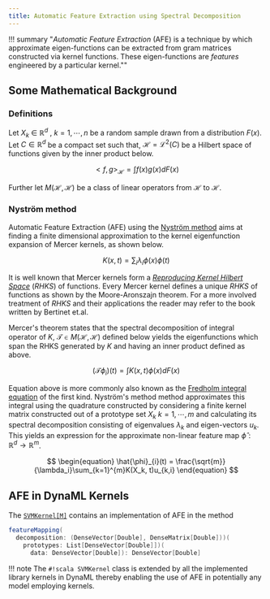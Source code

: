 ```yaml
---
title: Automatic Feature Extraction using Spectral Decomposition
---
```


!!! summary
    "_Automatic Feature Extraction_ (AFE) is a technique by which approximate eigen-functions can be extracted from gram matrices constructed via kernel functions. These eigen-functions are _features_ engineered by a particular kernel.""

## Some Mathematical Background

### Definitions

Let $X_k \ \in \ \mathbb{R}^d \ , \ k = 1, \cdots ,n$ be a random sample drawn from a distribution $F(x)$. Let $C \in \mathbb{R}^d$ be a compact set such that, $\mathcal{H} = \mathcal{L}^2(C)$ be a Hilbert space of functions given by the inner product below.

$$
\begin{equation}
<f,g>_{\mathcal{H}} = \int f(x)g(x) dF(x)
\end{equation}
$$

Further let $M(\mathcal{H}, \mathcal{H})$ be a class of linear operators from $\mathcal{H}$ to $\mathcal{H}$.  

### Nyström method

Automatic Feature Extraction (AFE) using the [Nyström method](https://en.wikipedia.org/wiki/Nyström_method) aims at finding a finite dimensional approximation to the kernel eigenfunction expansion of Mercer kernels, as shown below.

$$
\begin{equation}
K(x,t) = \sum_i{\lambda_i \phi(x)\phi(t)}
\end{equation}
$$

It is well known that Mercer kernels form a [_Reproducing Kernel Hilbert Space_](https://en.wikipedia.org/wiki/Reproducing_kernel_Hilbert_space) (_RHKS_) of functions. Every Mercer kernel defines a unique _RHKS_ of functions as shown by the Moore-Aronszajn theorem. For a more involved treatment of _RHKS_ and their applications the reader may refer to the book written by Bertinet et.al.

Mercer's theorem states that the spectral decomposition of integral operator of $K$, $\mathcal{T} \in M(\mathcal{H},\mathcal{H})$ defined below yields the eigenfunctions which span the RHKS generated by $K$ and having an inner product defined as above.

$$
\begin{equation}
(\mathcal{T}\phi_i)(t) = \int K(x,t) \phi(x) dF(x)
\end{equation}
$$

Equation above is more commonly also known as the [Fredholm integral equation](https://en.wikipedia.org/wiki/Fredholm_integral_equation) of the first kind. Nyström's method method approximates this integral using the quadrature constructed by considering a finite kernel matrix constructed out of a prototype set $X_k \ k = 1, \cdots, m$ and calculating its spectral decomposition consisting of eigenvalues $\lambda_k$ and eigen-vectors $u_k$. This yields an expression for the approximate non-linear feature map $\hat{\phi} : \mathbb{R}^d \longrightarrow \mathbb{R}^m$.

$$
\begin{equation}
\hat{\phi}_{i}(t) = \frac{\sqrt{m}}{\lambda_i}\sum_{k=1}^{m}K(X_k, t)u_{k,i}
\end{equation}
$$

## AFE in DynaML Kernels

The [```SVMKernel[M]```](/api_docs/DynaML/dynaml-core/index.html#io.github.mandar2812.dynaml.kernels.SVMKernel) contains an implementation of AFE in the method

```scala
featureMapping(
  decomposition: (DenseVector[Double], DenseMatrix[Double]))(
    prototypes: List[DenseVector[Double]])(
      data: DenseVector[Double]): DenseVector[Double]
```

!!! note
    The `#!scala SVMKernel` class is extended by all the implemented library kernels in DynaML thereby enabling the use of AFE in potentially any model employing kernels.
